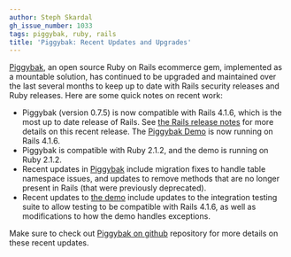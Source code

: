 ```yaml
---
author: Steph Skardal
gh_issue_number: 1033
tags: piggybak, ruby, rails
title: 'Piggybak: Recent Updates and Upgrades'
---
```


[Piggybak](https://github.com/piggybak/piggybak), an open source Ruby on Rails ecommerce gem, implemented as a mountable solution, has continued to be upgraded and maintained over the last several months to keep up to date with Rails security releases and Ruby releases. Here are some quick notes on recent work:

- Piggybak (version 0.7.5) is now compatible with Rails 4.1.6, which is the most up to date release of Rails. See [the Rails release notes](http://weblog.rubyonrails.org/2014/9/12/Rails-4-1-6-and-4-0-10-has-been-released/) for more details on this recent release. The [Piggybak Demo](https://github.com/piggybak/demo) is now running on Rails 4.1.6.
- Piggybak is compatible with Ruby 2.1.2, and the demo is running on Ruby 2.1.2.
- Recent updates in [Piggybak](https://github.com/piggybak/piggybak) include migration fixes to handle table namespace issues, and updates to remove methods that are no longer present in Rails (that were previously deprecated).
- Recent updates to [the demo](https://github.com/piggybak/demo) include updates to the integration testing suite to allow testing to be compatible with Rails 4.1.6, as well as modifications to how the demo handles exceptions.

Make sure to check out [Piggybak on github](https://github.com/piggybak/piggybak) repository for more details on these recent updates.
